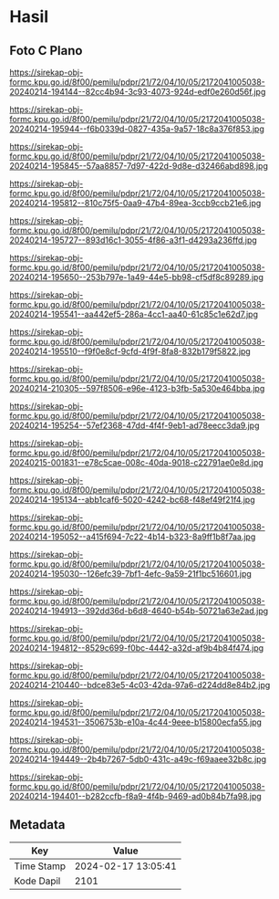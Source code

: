 # Hasil

## Foto C Plano

https://sirekap-obj-formc.kpu.go.id/8f00/pemilu/pdpr/21/72/04/10/05/2172041005038-20240214-194144--82cc4b94-3c93-4073-924d-edf0e260d56f.jpg

https://sirekap-obj-formc.kpu.go.id/8f00/pemilu/pdpr/21/72/04/10/05/2172041005038-20240214-195944--f6b0339d-0827-435a-9a57-18c8a376f853.jpg

https://sirekap-obj-formc.kpu.go.id/8f00/pemilu/pdpr/21/72/04/10/05/2172041005038-20240214-195845--57aa8857-7d97-422d-9d8e-d32466abd898.jpg

https://sirekap-obj-formc.kpu.go.id/8f00/pemilu/pdpr/21/72/04/10/05/2172041005038-20240214-195812--810c75f5-0aa9-47b4-89ea-3ccb9ccb21e6.jpg

https://sirekap-obj-formc.kpu.go.id/8f00/pemilu/pdpr/21/72/04/10/05/2172041005038-20240214-195727--893d16c1-3055-4f86-a3f1-d4293a236ffd.jpg

https://sirekap-obj-formc.kpu.go.id/8f00/pemilu/pdpr/21/72/04/10/05/2172041005038-20240214-195650--253b797e-1a49-44e5-bb98-cf5df8c89289.jpg

https://sirekap-obj-formc.kpu.go.id/8f00/pemilu/pdpr/21/72/04/10/05/2172041005038-20240214-195541--aa442ef5-286a-4cc1-aa40-61c85c1e62d7.jpg

https://sirekap-obj-formc.kpu.go.id/8f00/pemilu/pdpr/21/72/04/10/05/2172041005038-20240214-195510--f9f0e8cf-9cfd-4f9f-8fa8-832b179f5822.jpg

https://sirekap-obj-formc.kpu.go.id/8f00/pemilu/pdpr/21/72/04/10/05/2172041005038-20240214-210305--597f8506-e96e-4123-b3fb-5a530e464bba.jpg

https://sirekap-obj-formc.kpu.go.id/8f00/pemilu/pdpr/21/72/04/10/05/2172041005038-20240214-195254--57ef2368-47dd-4f4f-9eb1-ad78eecc3da9.jpg

https://sirekap-obj-formc.kpu.go.id/8f00/pemilu/pdpr/21/72/04/10/05/2172041005038-20240215-001831--e78c5cae-008c-40da-9018-c22791ae0e8d.jpg

https://sirekap-obj-formc.kpu.go.id/8f00/pemilu/pdpr/21/72/04/10/05/2172041005038-20240214-195134--abb1caf6-5020-4242-bc68-f48ef49f21f4.jpg

https://sirekap-obj-formc.kpu.go.id/8f00/pemilu/pdpr/21/72/04/10/05/2172041005038-20240214-195052--a415f694-7c22-4b14-b323-8a9ff1b8f7aa.jpg

https://sirekap-obj-formc.kpu.go.id/8f00/pemilu/pdpr/21/72/04/10/05/2172041005038-20240214-195030--126efc39-7bf1-4efc-9a59-21f1bc516601.jpg

https://sirekap-obj-formc.kpu.go.id/8f00/pemilu/pdpr/21/72/04/10/05/2172041005038-20240214-194913--392dd36d-b6d8-4640-b54b-50721a63e2ad.jpg

https://sirekap-obj-formc.kpu.go.id/8f00/pemilu/pdpr/21/72/04/10/05/2172041005038-20240214-194812--8529c699-f0bc-4442-a32d-af9b4b84f474.jpg

https://sirekap-obj-formc.kpu.go.id/8f00/pemilu/pdpr/21/72/04/10/05/2172041005038-20240214-210440--bdce83e5-4c03-42da-97a6-d224dd8e84b2.jpg

https://sirekap-obj-formc.kpu.go.id/8f00/pemilu/pdpr/21/72/04/10/05/2172041005038-20240214-194531--3506753b-e10a-4c44-9eee-b15800ecfa55.jpg

https://sirekap-obj-formc.kpu.go.id/8f00/pemilu/pdpr/21/72/04/10/05/2172041005038-20240214-194449--2b4b7267-5db0-431c-a49c-f69aaee32b8c.jpg

https://sirekap-obj-formc.kpu.go.id/8f00/pemilu/pdpr/21/72/04/10/05/2172041005038-20240214-194401--b282ccfb-f8a9-4f4b-9469-ad0b84b7fa98.jpg


## Metadata

| Key        | Value               |
| ---------- | ------------------- |
| Time Stamp | 2024-02-17 13:05:41 |
| Kode Dapil | 2101                |



